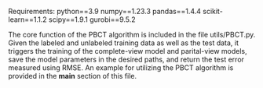 Requirements:
python==3.9
numpy==1.23.3
pandas==1.4.4
scikit-learn==1.1.2
scipy==1.9.1
gurobi==9.5.2  

The core function of the PBCT algorithm is included in the file utils/PBCT.py. Given the labeled and unlabeled training data as well as the test data, it triggers the training of the complete-view model and parital-view models, save the model parameters in the desired paths, and return the test error measured using RMSE. An example for utilizing the PBCT algorithm is provided in the __main__ section of this file.
